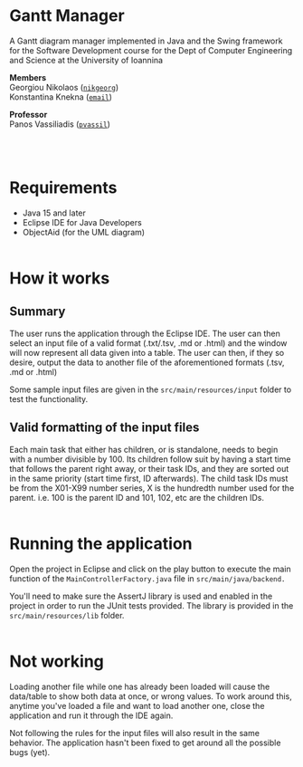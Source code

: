 # **Gantt Manager** #
A Gantt diagram manager implemented in Java and the Swing framework for the Software Development course for the Dept of Computer Engineering and Science at the University of Ioannina

**Members** \
Georgiou Nikolaos ([`nikgeorg`](https://github.com/nikgeorg)) \
Konstantina Knekna ([`email`](cs04548@uoi.gr))

**Professor** \
Panos Vassiliadis ([`pvassil`](https://github.com/pvassil))

<br><br>

# Requirements #
- Java 15 and later
- Eclipse IDE for Java Developers
- ObjectAid (for the UML diagram)
<br><br>

# How it works #
## Summary ##
The user runs the application through the Eclipse IDE. The user can then select an input file of a valid format (.txt/.tsv, .md or .html) and the window will now represent all data given into a table. The user can then, if they so desire, output the data to another file of the aforementioned formats (.tsv, .md or .html)
<br>

Some sample input files are given in the `src/main/resources/input` folder to test the functionality.

## Valid formatting of the input files ##
Each main task that either has children, or is standalone, needs to begin with a number divisible by 100. Its children follow suit by having a start time that follows the parent right away, or their task IDs, and they are sorted out in the same priority (start time first, ID afterwards). 
The child task IDs must be from the X01-X99 number series, X is the hundredth number used for the parent. i.e. 100 is the parent ID and 101, 102, etc are the children IDs.
<br><br>

# Running the application #
Open the project in Eclipse and click on the play button to execute the main function of the `MainControllerFactory.java` file in `src/main/java/backend.`
<br>

You'll need to make sure the AssertJ library is used and enabled in the project in order to run the JUnit tests provided. The library is provided in the `src/main/resources/lib` folder.
<br><br>

# Not working #
Loading another file while one has already been loaded will cause the data/table to show both data at once, or wrong values. To work around this, anytime you've loaded a file and want to load another one, close the application and run it through the IDE again.
<br>

Not following the rules for the input files will also result in the same behavior. The application hasn't been fixed to get around all the possible bugs (yet).
